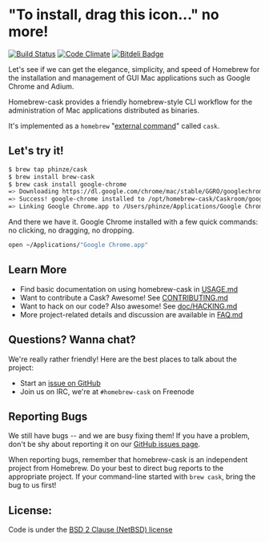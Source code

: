 # "To install, drag this icon..." no more!

[![Build Status](https://travis-ci.org/phinze/homebrew-cask.png?branch=master)](https://travis-ci.org/phinze/homebrew-cask)
[![Code Climate](https://codeclimate.com/github/phinze/homebrew-cask.png)](https://codeclimate.com/github/phinze/homebrew-cask)
[![Bitdeli Badge](https://d2weczhvl823v0.cloudfront.net/phinze/homebrew-cask/trend.png)](https://bitdeli.com/free "Bitdeli Badge")


Let's see if we can get the elegance, simplicity, and speed of Homebrew for the
installation and management of GUI Mac applications such as Google Chrome and Adium.

Homebrew-cask provides a friendly homebrew-style CLI workflow for the
administration of Mac applications distributed as binaries.

It's implemented as a `homebrew` "[external
command](https://github.com/mxcl/homebrew/wiki/External-Commands)" called
`cask`.

## Let's try it!
```sh
$ brew tap phinze/cask
$ brew install brew-cask
$ brew cask install google-chrome
=> Downloading https://dl.google.com/chrome/mac/stable/GGRO/googlechrome.dmg
=> Success! google-chrome installed to /opt/homebrew-cask/Caskroom/google-chrome/stable-channel
=> Linking Google Chrome.app to /Users/phinze/Applications/Google Chrome.app
```
And there we have it. Google Chrome installed with a few quick commands: no clicking, no dragging, no dropping.
```sh
open ~/Applications/"Google Chrome.app"
```
## Learn More

 * Find basic documentation on using homebrew-cask in [USAGE.md](USAGE.md)
 * Want to contribute a Cask? Awesome! See [CONTRIBUTING.md](CONTRIBUTING.md)
 * Want to hack on our code? Also awesome! See [doc/HACKING.md](doc/HACKING.md)
 * More project-related details and discussion are available in [FAQ.md](FAQ.md)

## Questions? Wanna chat?

We're really rather friendly! Here are the best places to talk about the project:

 * Start an [issue on GitHub](https://github.com/phinze/homebrew-cask/issues/new)
 * Join us on IRC, we're at `#homebrew-cask` on Freenode

## Reporting Bugs

We still have bugs -- and we are busy fixing them!  If you have a problem, don't
be shy about reporting it on our [GitHub issues page](https://github.com/phinze/homebrew-cask/issues?state=open).

When reporting bugs, remember that homebrew-cask is an independent project from
Homebrew.  Do your best to direct bug reports to the appropriate project.  If
your command-line started with `brew cask`, bring the bug to us first!

## License:
Code is under the [BSD 2 Clause (NetBSD) license](LICENSE)
